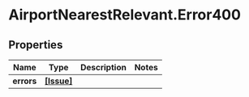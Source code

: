 # AirportNearestRelevant.Error400

## Properties

Name | Type | Description | Notes
------------ | ------------- | ------------- | -------------
**errors** | [**[Issue]**](Issue.md) |  | 


